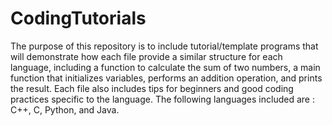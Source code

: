 # CodingTutorials
The purpose of this repository is to include tutorial/template programs that will demonstrate how each file provide a similar structure for each language, including a function to calculate the sum of two numbers, a main function that initializes variables, performs an addition operation, and prints the result. Each file also includes tips for beginners and good coding practices specific to the language. The following languages included are : C++, C, Python, and Java.
